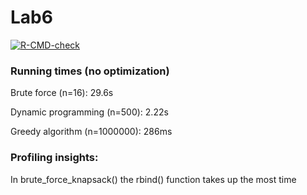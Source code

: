 # Lab6
<!-- badges: start -->
  [![R-CMD-check](https://github.com/nikostra/Lab6/actions/workflows/R-CMD-check.yaml/badge.svg)](https://github.com/nikostra/Lab6/actions/workflows/R-CMD-check.yaml)
  <!-- badges: end -->
  
  ### Running times (no optimization)
  Brute force (n=16): 29.6s
  
  Dynamic programming (n=500): 2.22s
  
  Greedy algorithm (n=1000000): 286ms
  
  ### Profiling insights:
  In brute_force_knapsack() the rbind() function takes up the most time

